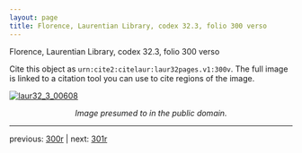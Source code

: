 ```yaml
---
layout: page
title: Florence, Laurentian Library, codex 32.3, folio 300 verso
---
```


Florence, Laurentian Library, codex 32.3, folio 300 verso

Cite this object as `urn:cite2:citelaur:laur32pages.v1:300v`.  The full image is linked to a citation tool you can use to cite regions of the image.

[![laur32_3_00608](http://www.homermultitext.org/iipsrv?IIIF=/project/homer/pyramidal/deepzoom/citelaur/laur32imgs/v1/laur32_3_00608.tif/full/800,/0/default.jpg)](http://www.homermultitext.org/ict2/?urn=urn:cite2:citelaur:laur32imgs.v1:laur32_3_00608) 

<p style="text-align: center; font-style: italic;">Image presumed to in the public domain.</p>

---

previous: [300r](../300r/) | next: [301r](../301r/)